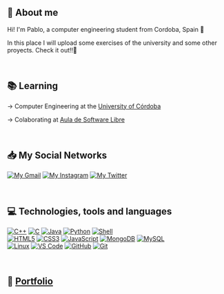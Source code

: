 ## 👤 About me
Hi! I'm Pablo, a computer engineering student from Cordoba, Spain 📍

In this place I will upload some exercises of the university and some other proyects. Check it out!!👾

<br>

## 📚 Learning 

-> Computer Engineering at the [University of Córdoba](http://www.uco.es/)

-> Colaborating at [Aula de Software Libre](https://www.uco.es/aulasoftwarelibre/)

<br>

## 📥 My Social Networks

[![My Gmail](https://img.shields.io/badge/-GMAIL-D14836?style=for-the-badge&logo=gmail&logoColor=white)](https://mail.google.com/mail/u/0/?tab=rm&ogbl#inbox?compose=CllgCJvlHfDCTstnxNWHWJCZJnMPzqpCpcDjtlGVzLKRxRwspKbQzTBBRRhGXMPFcDVDMsdpbFL)
[![My Instagram](https://img.shields.io/badge/-INSTAGRAM-9718D6?style=for-the-badge&logo=instagram&logoColor=white)](https://www.instagram.com/paiba_/)
[![My Twitter](https://img.shields.io/badge/-TWITTER-0CA0CB?style=for-the-badge&logo=twitter&logoColor=white)](https://twitter.com/paiba_)

<br>

## 💻 Technologies, tools and languages

  [![C++](https://img.shields.io/badge/C%2B%2B-00599C?style=for-the-badge&logo=c%2B%2B&logoColor=white)]()
  [![C](https://img.shields.io/badge/C-00599C?style=for-the-badge&logo=c&logoColor=white)]()
  [![Java](https://img.shields.io/badge/Java-D00000?style=for-the-badge&logo=java&logoColor=white)]()
  [![Python](https://img.shields.io/badge/Python-3776AB?style=for-the-badge&logo=python&logoColor=white)]()
  [![Shell](https://img.shields.io/badge/Shell_Script-121011?style=for-the-badge&logo=gnu-bash&logoColor=white)]()
  <br>
  [![HTML5](https://img.shields.io/badge/HTML5-E34F26?style=for-the-badge&logo=html5&logoColor=white)]()
  [![CSS3](https://img.shields.io/badge/CSS3-1572B6?style=for-the-badge&logo=css3&logoColor=white)]()
  [![JavaScript](https://img.shields.io/badge/JavaScript-323330?style=for-the-badge&logo=javascript&logoColor=F7DF1E)](https://www.javascript.com/)
  [![MongoDB](https://img.shields.io/badge/MongoDB-white?style=for-the-badge&logo=mongodb)](https://www.mongodb.com/)
  [![MySQL](https://img.shields.io/badge/MySQL-00000F?style=for-the-badge&logo=mysql&logoColor=white)](https://www.mysql.com/)
  <br>
  [![Linux](https://img.shields.io/badge/Ubuntu-E95420?style=for-the-badge&logo=ubuntu&logoColor=white)]()
  [![VS Code](https://img.shields.io/badge/VSCode-2490D5?style=for-the-badge&logo=visual-studio-code&logoColor=white)]()
  [![GitHub](https://img.shields.io/badge/GitHub-000000?style=for-the-badge&logo=github&logoColor=white)]()
  [![Git](https://img.shields.io/badge/Git-E34F26?style=for-the-badge&logo=git&logoColor=white)]()

<br>

## 💼 [Portfolio](https://portfoliopaiba.netlify.app/)


<br>
